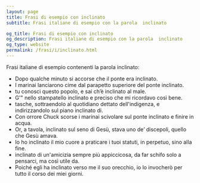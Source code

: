 ```yaml
---
layout: page
title: Frasi di esempio con inclinato 
subtitle: Frasi italiane di esempio con la parola  inclinato

og_title: Frasi di esempio con inclinato 
og_description: Frasi italiane di esempio con la parola  inclinato
og_type: website
permalink: /frasi/i/inclinato.html
---
```


Frasi italiane di esempio contenenti la parola inclinato:


- Dopo qualche minuto si accorse che il ponte era inclinato.
- I marinai lanciarono cime dal parapetto superiore del ponte inclinato.
- tu conosci questo popolo, e sai ch’è inclinato al male.
- G'" nello stampatello inclinato e preciso che mi ricordavo così bene.
- tasche, sottraendolo al quotidiano dettato dell'indigenza, e indirizzandolo sul piano inclinato di.
- Con orrore Chuck scorse i marinai scivolare sul ponte inclinato e finire in acqua.
- Or, a tavola, inclinato sul seno di Gesù, stava uno de’ discepoli, quello che Gesù amava.
- Io ho inclinato il mio cuore a praticare i tuoi statuti, in perpetuo, sino alla fine.
- inclinato di un'amicizia sempre più appiccicosa, da far schifo solo a pensarci, ma così utile da.
- Poiché egli ha inclinato verso me il suo orecchio, io lo invocherò per tutto il corso dei miei giorni.
